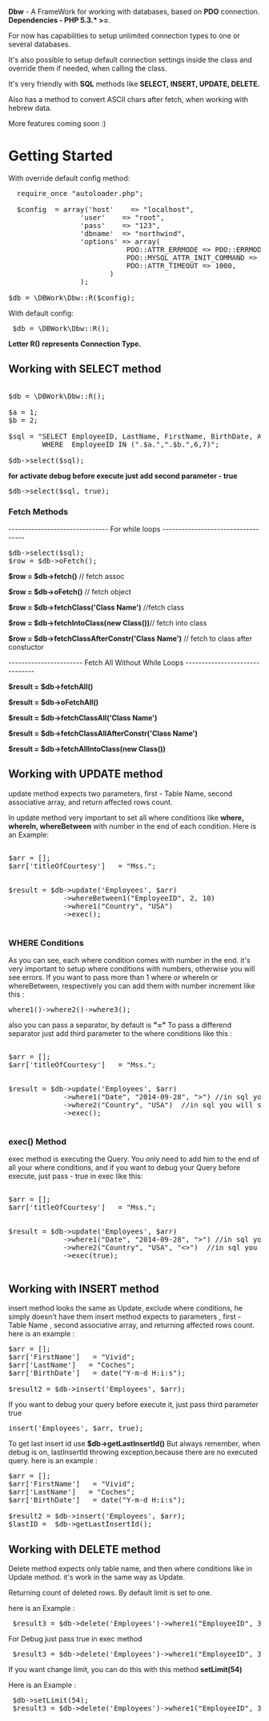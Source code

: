 <strong>Dbw</strong> - A FrameWork for working with databases, based on <strong>PDO</strong> connection.
<strong>Dependencies - PHP 5.3.* >=</strong>.

For now has capabilities to setup unlimited connection types to one or several databases.

It's also possible to setup default connection settings inside the class and override them if needed, when calling the class.

It's very friendly with <strong>SQL</strong> methods like <strong>SELECT, INSERT, UPDATE, DELETE.</strong>

Also has a method to convert ASCII chars after fetch, when working with hebrew data.

More features coming soon :)

<div style="align:center;font-weight:bold;"><h1>Getting Started</h1></div>

With override default config method:

<pre>
  require_once "autoloader.php";
  
  $config  = array('host'    => "localhost",
                 'user'    => "root",
                 'pass'    => "123",
                 'dbname'  => "northwind",
                 'options' => array(
                            PDO::ATTR_ERRMODE => PDO::ERRMODE_EXCEPTION,
                            PDO::MYSQL_ATTR_INIT_COMMAND => "SET NAMES utf8",
                            PDO::ATTR_TIMEOUT => 1000,
                        )
                 );

$db = \DBWork\Dbw::R($config);
</pre>

With default config: 
<pre>
 $db = \DBWork\Dbw::R();
</pre>


<strong>Letter R() represents Connection Type.</strong>


<h2>Working with SELECT method</h2>

<pre>

$db = \DBWork\Dbw::R();

$a = 1;
$b = 2;

$sql = "SELECT EmployeeID, LastName, FirstName, BirthDate, Address, City, Region FROM `Employees` 
        WHERE  EmployeeID IN (".$a.",".$b.",6,7)";

$db->select($sql);
</pre>

<strong>for activate debug before execute just add second parameter - true</strong>

<pre>
$db->select($sql, true);
</pre>


<h3>Fetch Methods </h3>

------------------------------- For while loops -----------------------------------

<pre>
$db->select($sql);
$row = $db->oFetch();
</pre>


<strong>$row = $db->fetch()</strong> // fetch assoc

<strong>$row = $db->oFetch()</strong> // fetch object

<strong>$row = $db->fetchClass('Class Name')</strong> //fetch class

<strong>$row = $db->fetchIntoClass(new Class())</strong>// fetch into class

<strong>$row = $db->fetchClassAfterConstr('Class Name')</strong> // fetch to class after constuctor


----------------------- Fetch All Without While Loops -------------------------------

<strong>$result = $db->fetchAll()</strong>

<strong>$result = $db->oFetchAll()</strong>

<strong>$result = $db->fetchClassAll('Class Name')</strong>

<strong>$result = $db->fetchClassAllAfterConstr('Class Name')</strong>

<strong>$result = $db->fetchAllIntoClass(new Class())</strong>

<h2>Working with UPDATE method</h2>


update method expects two parameters, first - Table Name,  second associative array, and return affected rows count.

In update method very important to set all where conditions like <b>where, whereIn, whereBetween</b> with number in the end of each condition. Here is an Example:

<pre>

$arr = [];
$arr['titleOfCourtesy']   = "Mss.";


$result = $db->update('Employees', $arr)
             ->whereBetween1("EmployeeID", 2, 10)
             ->where1("Country", "USA")
             ->exec();

</pre>


<h3> WHERE Conditions </h3>

As you can see, each where condition comes with number in the end.
it's very important to setup where conditions with numbers, otherwise you will see errors.
If you want to pass more than 1 where or whereIn or whereBetween, respectively you can add them with number increment like this :

<pre>
where1()->where2()->where3();
</pre>
also you can pass a separator, by default is <b>"="</b>
To pass a differend separator just add third parameter to the where conditions like this :

<pre>

$arr = [];
$arr['titleOfCourtesy']   = "Mss.";


$result = $db->update('Employees', $arr)
             ->where1("Date", "2014-09-28", ">") //in sql you will se this like : where date > "2014-09-28"
             ->where2("Country", "USA")  //in sql you will se this like : where Country "USA"
             ->exec();

</pre>


<h3> exec() Method </h3> 

exec method is executing the Query.
You only need to add him to the end of all your where conditions, and if you want to debug your Query
before execute, just pass - true in exec like this: 


<pre>

$arr = [];
$arr['titleOfCourtesy']   = "Mss.";


$result = $db->update('Employees', $arr)
             ->where1("Date", "2014-09-28", ">") //in sql you will se this like : where Date > "2014-09-28"
             ->where2("Country", "USA", "<>")  //in sql you will se this like : where Country <> "USA"
             ->exec(true);

</pre>

<h2>Working with INSERT method</h2>

insert method looks the same as Update, exclude where conditions, he simply doesn't have them
insert method expects to parameters , first - Table Name ,  second associative array, and returning affected rows count. here is an example :

<pre>
$arr = [];
$arr['FirstName']   = "Vivid";
$arr['LastName']   = "Coches";
$arr['BirthDate']   = date("Y-m-d H:i:s");

$result2 = $db->insert('Employees', $arr);
</pre>

If you want to debug your query before execute it, just pass third parameter true
<pre>
insert('Employees', $arr, true);
</pre>

To get last insert id use <b>$db->getLastInsertId()</b>
But always remember, when debug is on, lastInsertId throwing exception,because there are no executed query.
here is an example :

<pre>
$arr = [];
$arr['FirstName']   = "Vivid";
$arr['LastName']   = "Coches";
$arr['BirthDate']   = date("Y-m-d H:i:s");

$result2 = $db->insert('Employees', $arr);
$lastID =  $db->getLastInsertId();
</pre>


<h2>Working with DELETE method</h2>

Delete method expects only table name, and then where conditions like in Update method. it's work in the same way as Update. 

Returning count of deleted rows. 
By default limit is set to one.

here is an Example :

<pre>
 $result3 = $db->delete('Employees')->where1("EmployeeID", 34)->exec();
</pre>

For Debug just pass true in exec method

<pre>
 $result3 = $db->delete('Employees')->where1("EmployeeID", 34)->exec(true);
</pre>

If you want change limit, you can do this with this method <b>setLimit(54)</b>

Here is an Example :

<pre>
 $db->setLimit(54);
 $result3 = $db->delete('Employees')->where1("EmployeeID", 34)->exec(true);
</pre>

